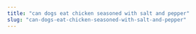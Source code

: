 ```yaml
---
title: "can dogs eat chicken seasoned with salt and pepper"
slug: "can-dogs-eat-chicken-seasoned-with-salt-and-pepper"
---
```


